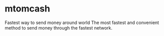 # mtomcash
Fastest way to send money around world
The most fastest and convenient method to send money through the fastest network.
